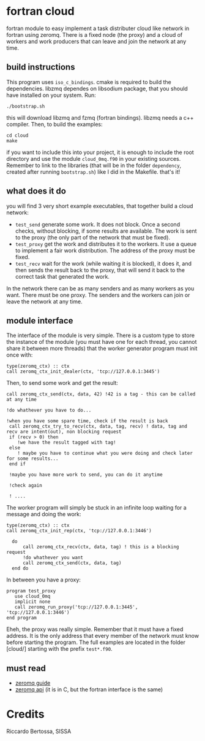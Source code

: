 # fortran cloud

fortran module to easy implement a task distributer cloud like network in fortran using zeromq. There is a fixed node (the proxy) and a cloud of workers and work producers that can leave and join the network at any time.

## build instructions
This program uses `iso_c_bindings`.
cmake is required to build the dependencies. libzmq dependes on libsodium package, that you should have installed on your system. Run:
```
./bootstrap.sh
```
this will download libzmq and fzmq (fortran bindings). libzmq needs a c++ compiler. Then, to build the examples:
```
cd cloud
make
```
if you want to include this into your project, it is enough to include the root directory and use the module `cloud_0mq.f90` in your existing sources. Remember to link to the libraries (that will be in the folder `dependency`, created after running `bootstrap.sh`) like I did in the Makefile.
that's it!

## what does it do
you will find 3 very short example executables, that together build a cloud network:
 - `test_send` generate some work. It does not block. Once a second checks, without blocking, if some results are available. The work is sent to the proxy (the only part of the network that must be fixed).
 - `test_proxy` get the work and distributes it to the workers. It use a queue to implement a fair work distribution. The address of the proxy must be fixed.
 - `test_recv` wait for the work (while waiting it is blocked), it does it, and then sends the result back to the proxy, that will send it back to the correct task that generated the work.
 
In the network there can be as many senders and as many workers as you want. There must be one proxy. The senders and the workers can join or leave the network at any time.

## module interface
The interface of the module is very simple. There is a custom type to store the instance of the module (you must have one for each thread, you cannot share it between more threads) that the worker generator program must init once with:
```
type(zeromq_ctx) :: ctx
call zeromq_ctx_init_dealer(ctx, 'tcp://127.0.0.1:3445')
```
Then, to send some work and get the result:
```
call zeromq_ctx_send(ctx, data, 42) !42 is a tag - this can be called at any time

!do whathever you have to do...

!when you have some spare time, check if the result is back
 call zeromq_ctx_try_to_recv(ctx, data, tag, recv) ! data, tag and recv are intent(out), non blocking request
 if (recv > 0) then
    !we have the result tagged with tag!
 else
    ! maybe you have to continue what you were doing and check later for some results...
 end if

 !maybe you have more work to send, you can do it anytime

 !check again
 
 ! ....
```

The worker program will simply be stuck in an infinite loop waiting for a message and doing the work:
```
type(zeromq_ctx) :: ctx
call zeromq_ctx_init_rep(ctx, 'tcp://127.0.0.1:3446')

  do
      call zeromq_ctx_recv(ctx, data, tag) ! this is a blocking request
      !do whathever you want
      call zeromq_ctx_send(ctx, data, tag)
  end do
```
In between you have a proxy:
```
program test_proxy
   use cloud_0mq
   implicit none
   call zeromq_run_proxy('tcp://127.0.0.1:3445', 'tcp://127.0.0.1:3446')
end program
```
Eheh, the proxy was really simple. Remember that it must have a fixed address. It is the only address that every member of the network must know before starting the program. The full examples are located in the folder [cloud/] starting with the prefix `test*.f90`.

## must read
 - [zeromq guide](http://zguide.zeromq.org/page:all)
 - [zeromq api](http://api.zeromq.org/) (it is in C, but the fortran interface is the same)

# Credits
Riccardo Bertossa, SISSA
